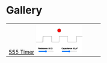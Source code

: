 # Gallery

|     |     |     |     |
| --- | --- | --- | --- |
| [555 Timer](../555-timer) ![thumbnail](./sims/thumbnails/555-timer.png) |
